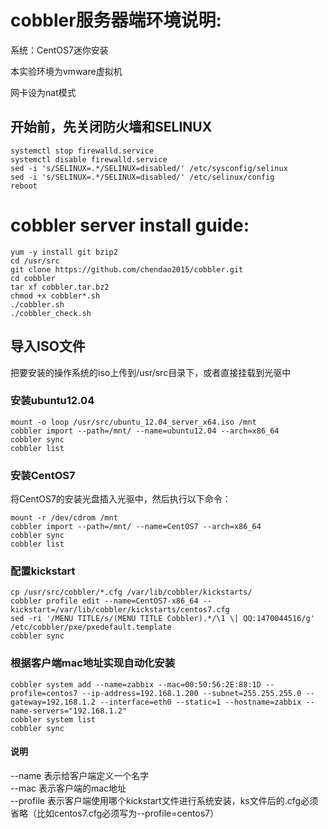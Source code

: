 # cobbler服务器端环境说明:
系统：CentOS7迷你安装

本实验环境为vmware虚拟机

网卡设为nat模式

## 开始前，先关闭防火墙和SELINUX
`systemctl stop firewalld.service`<br>
`systemctl disable firewalld.service`<br>
`sed -i 's/SELINUX=.*/SELINUX=disabled/' /etc/sysconfig/selinux`<br>
`sed -i 's/SELINUX=.*/SELINUX=disabled/' /etc/selinux/config`<br>
`reboot`<br>

# cobbler server install guide:
`yum -y install git bzip2`<br>
`cd /usr/src`<br>
`git clone https://github.com/chendao2015/cobbler.git`<br>
`cd cobbler`<br>
`tar xf cobbler.tar.bz2`<br>
`chmod +x cobbler*.sh`<br>
`./cobbler.sh`<br>
`./cobbler_check.sh`<br>

## 导入ISO文件
把要安装的操作系统的iso上传到/usr/src目录下，或者直接挂载到光驱中

### 安装ubuntu12.04
`mount -o loop /usr/src/ubuntu_12.04_server_x64.iso /mnt`<br>
`cobbler import --path=/mnt/ --name=ubuntu12.04 --arch=x86_64`<br>
`cobbler sync`<br>
`cobbler list`<br>

### 安装CentOS7
将CentOS7的安装光盘插入光驱中，然后执行以下命令：

`mount -r /dev/cdrom /mnt`<br>
`cobbler import --path=/mnt/ --name=CentOS7 --arch=x86_64`<br>
`cobbler sync`<br>
`cobbler list`<br>

### 配置kickstart
`cp /usr/src/cobbler/*.cfg /var/lib/cobbler/kickstarts/`<br>
`cobbler profile edit --name=CentOS7-x86_64 --kickstart=/var/lib/cobbler/kickstarts/centos7.cfg`<br>
`sed -ri '/MENU TITLE/s/(MENU TITLE Cobbler).*/\1 \| QQ:1470044516/g' /etc/cobbler/pxe/pxedefault.template`<br>
`cobbler sync`<br>

### 根据客户端mac地址实现自动化安装
`cobbler system add --name=zabbix --mac=00:50:56:2E:88:1D --profile=centos7 --ip-address=192.168.1.200 --subnet=255.255.255.0 --gateway=192.168.1.2 --interface=eth0 --static=1 --hostname=zabbix --name-servers="192.168.1.2"`<br>
`cobbler system list`<br>
`cobbler sync`
#### 说明
--name  表示给客户端定义一个名字<br>
--mac 表示客户端的mac地址<br>
--profile 表示客户端使用哪个kickstart文件进行系统安装，ks文件后的.cfg必须省略（比如centos7.cfg必须写为--profile=centos7）

